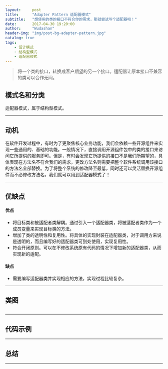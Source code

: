 ```yaml
---
layout:     post
title:      "Adapter Pattern 适配器模式"
subtitle:   "想使用的类的接口不符合你的需求，那就尝试写个适配器吧！"
date:       2017-04-30 19:20:00
author:     "Wudashan"
header-img: "img/post-bg-adapter-pattern.jpg"
catalog: true
tags:
    - 设计模式
    - 结构型模式
    - 适配器模式
---
```



> 将一个类的接口，转换成客户期望的另一个接口。适配器让原本接口不兼容的类可以合作无间。

## 模式名和分类
适配器模式，属于结构型模式。

---


## 动机
在软件开发过程中，有时为了更聚焦核心业务功能，我们会依赖一些开源组件来实现一些通用的、基础的功能。一般情况下，直接调用开源组件包中的类的接口来访问它所提供的服务即可。但是，有时会发现它所提供的接口不是我们所期望的，具体表现在方法名不符合我们的需求，更改方法名则需要把整个软件系统调用该接口的方法名全部替换。为了将整个系统的修改降至最低，同时还可以灵活替换开源组件而不必修改方法名，我们就可以用到适配器模式了！

---

## 优缺点
#### 优点

 - 将目标类和被适配者类解耦。通过引入一个适配器类，将被适配者类作为一个成员变量来实现目标类的方法。
 - 增加了类的透明性和复用性。将具体的实现封装在适配器类，对于调用方来说是透明的，而且编写好的适配器类可到处使用，实现复用性。
 - 符合开闭原则。可以在不修改系统原有代码的情况下增加新的适配器类，从而实现新的适配。

#### 缺点

 - 需要编写适配器类并实现相应的方法，实现过程比较复杂。

---

## 类图
![]()

---

## 代码示例




---

## 总结


---
